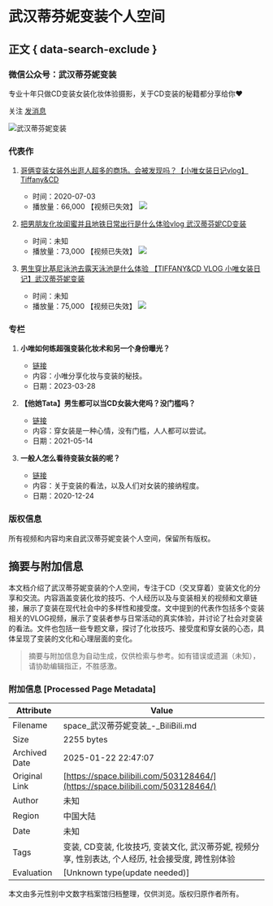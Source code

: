 # 武汉蒂芬妮变装个人空间

## 正文 { data-search-exclude }


### 微信公众号：武汉蒂芬妮变装
专业十年只做CD变装女装化妆体验摄影，关于CD变装的秘籍都分享给你❤

关注 [发消息](https://message.bilibili.com/#whisper/mid503128464)

![武汉蒂芬妮变装](https://i0.hdslb.com/bfs/face/8ab2be2ad8a7f06ce22fa3efb1a2e2dcb98db993.jpg@240w_240h_1c_1s_!web-avatar-space-header.avif)

### 代表作

1. [哥俩变装女装外出逛人超多的商场。会被发现吗？【小唯女装日记vlog】Tiffany&CD](https://www.bilibili.com/video/BV1Ft4y1R7ip/)
   - 时间：2020-07-03
   - 播放量：66,000 【视频已失效】
   ![](https://i0.hdslb.com/bfs/archive/453be95bb0359620b8ceb15f98b066b6f1c448ea.jpg@440w_276h_1c_!web-space-index-topvideo.webp)

2. [把男朋友化妆闺蜜并且地铁日常出行是什么体验vlog 武汉蒂芬妮CD变装](https://www.bilibili.com/video/BV1BG411H7an/)
   - 时间：未知
   - 播放量：73,000 【视频已失效】
   ![](https://i0.hdslb.com/bfs/archive/238c6552c3e215540334255b4ad91edd67691c1c.jpg@440w_276h_1c_!web-space-index-topvideo.webp)

3. [男生穿比基尼泳池去露天泳池是什么体验 【TIFFANY&CD VLOG 小唯女装日记】武汉蒂芬妮变装](https://www.bilibili.com/video/BV19741187Vo/)
   - 时间：未知
   - 播放量：75,000 【视频已失效】
   ![](https://i1.hdslb.com/bfs/archive/0919492d9b95844f09542f07a19c5c9c6ffa7c04.jpg@440w_276h_1c_!web-space-index-topvideo.webp)

### 专栏

1. **小唯如何练超强变装化妆术和另一个身份曝光？**
   - [链接](https://www.bilibili.com/read/cv22702356)  
   - 内容：小唯分享化妆与变装的秘技。
   - 日期：2023-03-28

2. **【他她Tata】男生都可以当CD女装大佬吗？没门槛吗？**
   - [链接](https://www.bilibili.com/read/cv11282481)  
   - 内容：穿女装是一种心情，没有门槛，人人都可以尝试。
   - 日期：2021-05-14

3. **一般人怎么看待变装女装的呢？**
   - [链接](https://www.bilibili.com/read/cv8976314)  
   - 内容：关于变装的看法，以及人们对女装的接纳程度。
   - 日期：2020-12-24

### 版权信息
所有视频和内容均来自武汉蒂芬妮变装个人空间，保留所有版权。
<!-- tcd_original_link https://space.bilibili.com/503128464/ -->


## 摘要与附加信息

<!-- tcd_abstract -->
本文档介绍了武汉蒂芬妮变装的个人空间，专注于CD（交叉穿着）变装文化的分享和交流。内容涵盖变装化妆的技巧、个人经历以及与变装相关的视频和文章链接，展示了变装在现代社会中的多样性和接受度。文中提到的代表作包括多个变装相关的VLOG视频，展示了变装者参与日常活动的真实体验，并讨论了社会对变装的看法。文件也包括一些专题文章，探讨了化妆技巧、接受度和穿女装的心态，具体呈现了变装的文化和心理层面的变化。
<!-- tcd_abstract_end -->

> 摘要与附加信息为自动生成，仅供检索与参考。如有错误或遗漏（未知），请协助编辑指正，不胜感激。

### 附加信息 [Processed Page Metadata]

| Attribute       | Value                                  |
|-----------------|----------------------------------------|
| Filename        | space_武汉蒂芬妮变装_-_BiliBili.md                             |
| Size            | 2255 bytes                           |
| Archived Date   | 2025-01-22 22:47:07                             |
| Original Link   | [https://space.bilibili.com/503128464/](https://space.bilibili.com/503128464/)                       |
| Author          | 未知                               |
| Region          | 中国大陆                               |
| Date            | 未知                                 |
| Tags            | 变装, CD变装, 化妆技巧, 变装文化, 武汉蒂芬妮, 视频分享, 性别表达, 个人经历, 社会接受度, 跨性别体验                                 |
| Evaluation            | [Unknown type(update needed)]                                 |
<!-- tcd_table_end -->

本文由多元性别中文数字档案馆归档整理，仅供浏览。版权归原作者所有。
